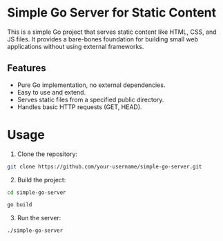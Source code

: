 
# Simple Go Server for Static Content
This is a simple Go project that serves static content like HTML, CSS, and JS files. It provides a bare-bones foundation for building small web applications without using external frameworks.

## Features
 - Pure Go implementation, no external dependencies.
 - Easy to use and extend.
 - Serves static files from a specified public directory.
 - Handles basic HTTP requests (GET, HEAD).

# Usage
1. Clone the repository:
```bash
git clone https://github.com/your-username/simple-go-server.git
```

2. Build the project:
```bash
cd simple-go-server
```
```bash
go build
```
3. Run the server:
```bash
./simple-go-server
```


